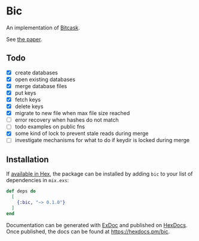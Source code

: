 # Bic

An implementation of [Bitcask](https://en.wikipedia.org/wiki/Bitcask).

See [the paper](https://riak.com/assets/bitcask-intro.pdf).

## Todo

- [x] create databases
- [x] open existing databases
- [x] merge database files
- [x] put keys
- [x] fetch keys
- [x] delete keys
- [x] migrate to new file when max file size reached
- [ ] error recovery when hashes do not match
- [ ] todo examples on public fns
- [x] some kind of lock to prevent stale reads during merge
- [ ] investigate mechanisms for what to do if keydir is locked during merge

## Installation

If [available in Hex](https://hex.pm/docs/publish), the package can be installed
by adding `bic` to your list of dependencies in `mix.exs`:

```elixir
def deps do
  [
    {:bic, "~> 0.1.0"}
  ]
end
```

Documentation can be generated with [ExDoc](https://github.com/elixir-lang/ex_doc)
and published on [HexDocs](https://hexdocs.pm). Once published, the docs can
be found at <https://hexdocs.pm/bic>.
